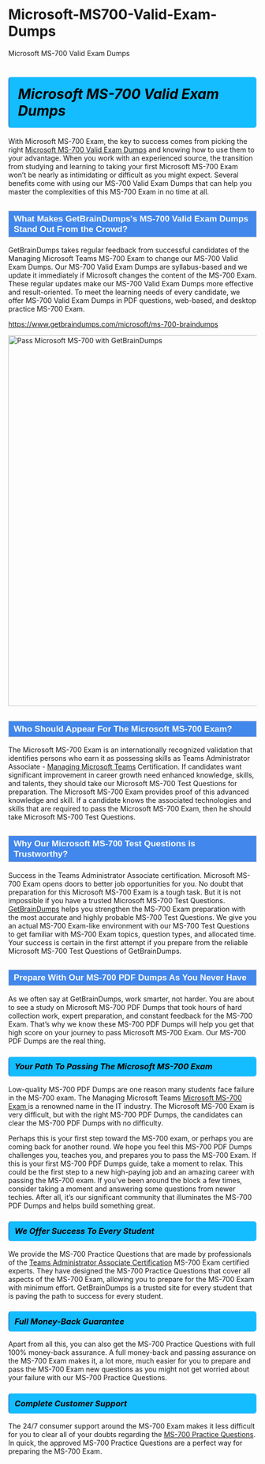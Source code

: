 # Microsoft-MS700-Valid-Exam-Dumps
Microsoft MS-700 Valid Exam Dumps
<h1><strong><span style="display: block; color: #000000; background: #14BDFF; border: 0.5px solid #AED6F1; border-left: 3px solid #3498DB; padding: .6em; border-radius: 6px;">                     <em>Microsoft MS-700 <span class="exam_variation">Valid Exam Dumps</span> </em>                </span></strong>            </h1>                        <p>With Microsoft MS-700 Exam, the key to success comes from picking the right <a href="https://www.getbraindumps.com/microsoft/ms-700-braindumps">Microsoft MS-700 <span class="exam_variation">Valid Exam Dumps</span></a> and             knowing how to use them to your advantage.             When you work with an experienced source, the transition from studying and learning to taking your first Microsoft MS-700 Exam             won’t be nearly as intimidating or difficult as you might expect. Several benefits come with using our MS-700 <span class="exam_variation">Valid Exam Dumps</span> that can             help you master the complexities of this MS-700 Exam in no time at all.</p>                        <h2 style="background: #4287ec; border: 1px solid #cccccc; padding: 5px 10px;">                <span style="color: #ffffff;">                    <span style="font-size: 11pt;">                        <span style="line-height: normal;">                            <span style="font-family: Calibri,sans-serif;">                                <strong>                                    <span style="font-size: 13.0pt;">What Makes GetBrainDumps's MS-700 <span class="exam_variation">Valid Exam Dumps</span> Stand Out From the Crowd?</span>                                </strong>                            </span>                        </span>                    </span>                </span>            </h2>                        <p>GetBrainDumps takes regular feedback from successful candidates of the Managing Microsoft Teams MS-700 Exam to change             our MS-700 <span class="exam_variation">Valid Exam Dumps</span>. Our MS-700 <span class="exam_variation">Valid Exam Dumps</span> are syllabus-based and we update it immediately if Microsoft changes             the content of the MS-700 Exam.             These regular updates make our MS-700 <span class="exam_variation">Valid Exam Dumps</span> more effective and result-oriented. To meet the learning needs of every candidate,             we offer MS-700 <span class="exam_variation">Valid Exam Dumps</span> in PDF questions, web-based, and desktop practice MS-700 Exam.</p>                                    <p><a href="https://www.getbraindumps.com/microsoft/ms-700-braindumps">https://www.getbraindumps.com/microsoft/ms-700-braindumps</a></p>                        <p><a href="https://www.getbraindumps.com/"><img src="https://www.getbraindumps.com/images/get-updated-exam-questions-with-discount-getbraindumps.jpg" class="postImage" alt="Pass Microsoft MS-700 with GetBrainDumps" width="750"></a></p>                                        <h2 style="background: #4287ec; border: 1px solid #cccccc; padding: 5px 10px;">                <span style="color: #ffffff;">                    <span style="font-size: 11pt;">                        <span style="line-height: normal;">                            <span style="font-family: Calibri,sans-serif;">                                <strong>                                    <span style="font-size: 13.0pt;">Who Should Appear For The Microsoft MS-700 Exam?</span>                                </strong>                            </span>                        </span>                    </span>                </span>            </h2>                        <p>The Microsoft MS-700 Exam is an internationally recognized validation that identifies persons who earn it as possessing skills as             Teams Administrator Associate - <a href="https://www.getbraindumps.com/microsoft/ms-700-braindumps">Managing Microsoft Teams</a> Certification. If candidates want significant improvement in             career growth need enhanced knowledge, skills, and talents, they should take our Microsoft MS-700 <span class="exam_variation2">Test Questions</span> for preparation.             The Microsoft MS-700 Exam provides proof of this advanced knowledge and skill. If a candidate knows the associated technologies and skills             that are required to pass the Microsoft MS-700 Exam, then he should take Microsoft MS-700 <span class="exam_variation2">Test Questions</span>.</p>                        <h2 style="background: #4287ec; border: 1px solid #cccccc; padding: 5px 10px;">                <span style="color: #ffffff;">                    <span style="font-size: 11pt;">                        <span style="line-height: normal;">                            <span style="font-family: Calibri,sans-serif;">                                <strong>                                    <span style="font-size: 13.0pt;">Why Our Microsoft MS-700 <span class="exam_variation2">Test Questions</span> is Trustworthy?</span>                                </strong>                            </span>                        </span>                    </span>                </span>            </h2>                        <p>Success in the Teams Administrator Associate certification. Microsoft MS-700 Exam opens doors to better job opportunities for you.             No doubt that preparation for this Microsoft MS-700 Exam is a tough task. But it is not impossible if you have a trusted Microsoft MS-700 <span class="exam_variation2">Test Questions</span>.             <a href="https://www.getbraindumps.com/">GetBrainDumps</a> helps you strengthen the MS-700 Exam preparation with the most accurate and highly probable MS-700 <span class="exam_variation2">Test Questions</span>. We give you an             actual MS-700 Exam-like environment with our MS-700 <span class="exam_variation2">Test Questions</span> to get familiar with MS-700 Exam topics, question types, and allocated time.             Your success is certain in the first attempt if you prepare from the reliable Microsoft MS-700 <span class="exam_variation2">Test Questions</span> of GetBrainDumps.</p>                        <h2 style="background: #4287ec; border: 1px solid #cccccc; padding: 5px 10px;">                <span style="color: #ffffff;">                    <span style="font-size: 11pt;">                        <span style="line-height: normal;">                            <span style="font-family: Calibri,sans-serif;">                                <strong>                                    <span style="font-size: 13.0pt;">Prepare With Our MS-700 <span class="exam_variation3">PDF Dumps</span> As You Never Have</span>                                </strong>                            </span>                        </span>                    </span>                </span>            </h2>                        <p>As we often say at GetBrainDumps, work smarter, not harder. You are about to see a study on Microsoft MS-700 <span class="exam_variation3">PDF Dumps</span> that took hours of hard collection work,             expert preparation, and constant feedback for the MS-700 Exam. That’s why we know these MS-700 <span class="exam_variation3">PDF Dumps</span> will help you get that high score on your             journey to pass Microsoft MS-700 Exam. Our MS-700 <span class="exam_variation3">PDF Dumps</span> are the real thing.</p>                        <h3>                <strong>                    <span style="display: block; color: #000000; background: #14BDFF; border: 0.5px solid #AED6F1; border-left: 3px solid #3498DB; padding: .6em; border-radius: 6px;">                        <em>Your Path To Passing The Microsoft MS-700 Exam</em>                    </span>                </strong>            </h3>                        <p>Low-quality MS-700 <span class="exam_variation3">PDF Dumps</span> are one reason many students face failure in the MS-700 exam. The Managing Microsoft Teams <a href="https://www.getbraindumps.com/microsoft-braindumps.html">Microsoft MS-700 Exam </a>             is a renowned name in the IT industry. The Microsoft MS-700 Exam is very difficult, but with the right MS-700 <span class="exam_variation3">PDF Dumps</span>, the candidates can clear the             MS-700 <span class="exam_variation3">PDF Dumps</span> with no difficulty.</p>                        <p>Perhaps this is your first step toward the MS-700 exam, or perhaps you are coming back for another round. We hope you feel this             MS-700 <span class="exam_variation3">PDF Dumps</span> challenges you,             teaches you, and prepares you to pass the MS-700 Exam. If this is your first MS-700 <span class="exam_variation3">PDF Dumps</span> guide, take a moment to relax. This could be the first step to             a new high-paying job and an amazing career with passing the MS-700 exam. If you’ve been around the block a few times, consider taking a moment and             answering some questions from newer techies. After all, it’s our significant community that illuminates the MS-700 <span class="exam_variation3">PDF Dumps</span> and helps build something great.</p>                        <h3>                <strong>                    <span style="display: block; color: #000000; background: #14BDFF; border: 0.5px solid #AED6F1; border-left: 3px solid #3498DB; padding: .6em; border-radius: 6px;">                        <em>We Offer Success To Every Student</em>                    </span>                </strong>            </h3>                        <p>We provide the MS-700 <span class="exam_variation4">Practice Questions</span> that are made by professionals of the <a href="https://www.getbraindumps.com/microsoft/teams-administrator-associate-braindumps.html">Teams Administrator Associate Certification</a> MS-700 Exam certified experts.             They have designed the MS-700 <span class="exam_variation4">Practice Questions</span> that cover all aspects of the MS-700 Exam, allowing you to prepare for the            MS-700 Exam with minimum effort.             GetBrainDumps is a trusted site for every student that is paving the path to success for every student.</p>                        <h3>                <strong>                    <span style="display: block; color: #000000; background: #14BDFF; border: 0.5px solid #AED6F1; border-left: 3px solid #3498DB; padding: .6em; border-radius: 6px;">                        <em>Full Money-Back Guarantee</em>                    </span>                </strong>            </h3>                        <p>Apart from all this, you can also get the MS-700 <span class="exam_variation4">Practice Questions</span> with full 100% money-back assurance. A full money-back and passing assurance on             the MS-700 Exam makes it,             a lot more, much easier for you to prepare and pass the MS-700 Exam new questions as you might             not get worried about your failure with our MS-700 <span class="exam_variation4">Practice Questions</span>.</p>                                    <h3>                <strong>                    <span style="display: block; color: #000000; background: #14BDFF; border: 0.5px solid #AED6F1; border-left: 3px solid #3498DB; padding: .6em; border-radius: 6px;">                        <em>Complete Customer Support</em>                    </span>                </strong>            </h3>                        <p>The 24/7 consumer support around the MS-700 Exam makes it less difficult for you to clear all of your doubts regarding the <a href="https://www.getbraindumps.com/microsoft/ms-700-braindumps">MS-700 <span class="exam_variation4">Practice Questions</span></a>. In quick,             the approved MS-700 <span class="exam_variation4">Practice Questions</span> are a perfect way for preparing the MS-700 Exam.</p>                    
